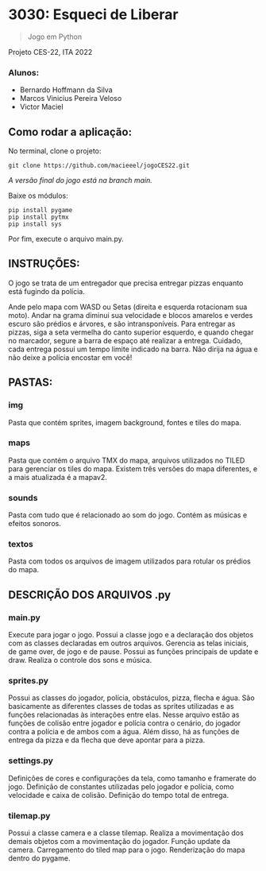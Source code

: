 # 3030: Esqueci de Liberar

> Jogo em Python

Projeto CES-22, ITA 2022

### Alunos:

<!--ts-->

-   Bernardo Hoffmann da Silva
-   Marcos Vinicius Pereira Veloso
-   Victor Maciel
<!--te-->

## Como rodar a aplicação:

No terminal, clone o projeto:

```
git clone https://github.com/macieeel/jogoCES22.git
```

_A versão final do jogo está na branch main._

Baixe os módulos:
```
pip install pygame
pip install pytmx
pip install sys
```

Por fim, execute o arquivo main.py.


## INSTRUÇÕES:

O jogo se trata de um entregador que precisa entregar pizzas enquanto está fugindo da polícia.

Ande pelo mapa com WASD ou Setas (direita e esquerda rotacionam sua moto).
Andar na grama diminui sua velocidade e blocos amarelos e verdes escuro são prédios e árvores, e são intransponíveis.
Para entregar as pizzas, siga a seta vermelha do canto superior esquerdo, e quando chegar no marcador, segure a barra de espaço até realizar a entrega.
Cuidado, cada entrega possui um tempo limite indicado na barra.
Não dirija na água e não deixe a polícia encostar em você!




## PASTAS:

### img

Pasta que contém sprites, imagem background, fontes e tiles do mapa.

### maps

Pasta que contém o arquivo TMX do mapa, arquivos utilizados no TILED para gerenciar os tiles do mapa. Existem três versões do mapa diferentes, e a mais atualizada é a mapav2.

### sounds

Pasta com tudo que é relacionado ao som do jogo. Contém as músicas e efeitos sonoros.

### textos

Pasta com todos os arquivos de imagem utilizados para rotular os prédios do mapa.

## DESCRIÇÃO DOS ARQUIVOS .py

### main.py

Execute para jogar o jogo. Possui a classe jogo e a declaração dos objetos com as classes declaradas em outros arquivos. Gerencia as telas iniciais, de game over, de jogo e de pause. Possui as funções principais de update e draw. Realiza o controle dos sons e música.

### sprites.py

Possui as classes do jogador, polícia, obstáculos, pizza, flecha e água. São basicamente as diferentes classes de todas as sprites utilizadas e as funções relacionadas às interações entre elas. Nesse arquivo estão as funções de colisão entre jogador e polícia contra o cenário, do jogador contra a polícia e de ambos com a água. Além disso, há as funções de entrega da pizza e da flecha que deve apontar para a pizza.

### settings.py

Definições de cores e configurações da tela, como tamanho e framerate do jogo. Definição de constantes utilizadas pelo jogador e polícia, como velocidade e caixa de colisão. Definição do tempo total de entrega.

### tilemap.py

Possui a classe camera e a classe tilemap. Realiza a movimentação dos demais objetos com a movimentação do jogador. Função update da camera. Carregamento do tiled map para o jogo. Renderização do mapa dentro do pygame.
